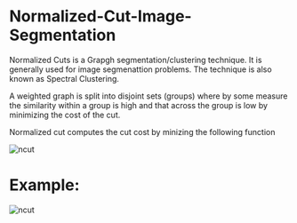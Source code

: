 # Normalized-Cut-Image-Segmentation
Normalized Cuts is a Grapgh segmentation/clustering technique. It is generally used for image segmenattion problems. The technique is also known as Spectral Clustering.

A weighted graph is split into disjoint sets (groups) where by some measure the similarity within a group is high and that
across the group is low by minimizing the cost of the cut.

Normalized cut computes the cut cost by minizing the following function

![ncut](https://user-images.githubusercontent.com/3444740/57194719-98f4b780-6f67-11e9-8020-e6b1dab7ac1e.gif)


# Example:

![ncut](https://user-images.githubusercontent.com/3444740/57194733-d8230880-6f67-11e9-9492-08bf09289f28.png)

